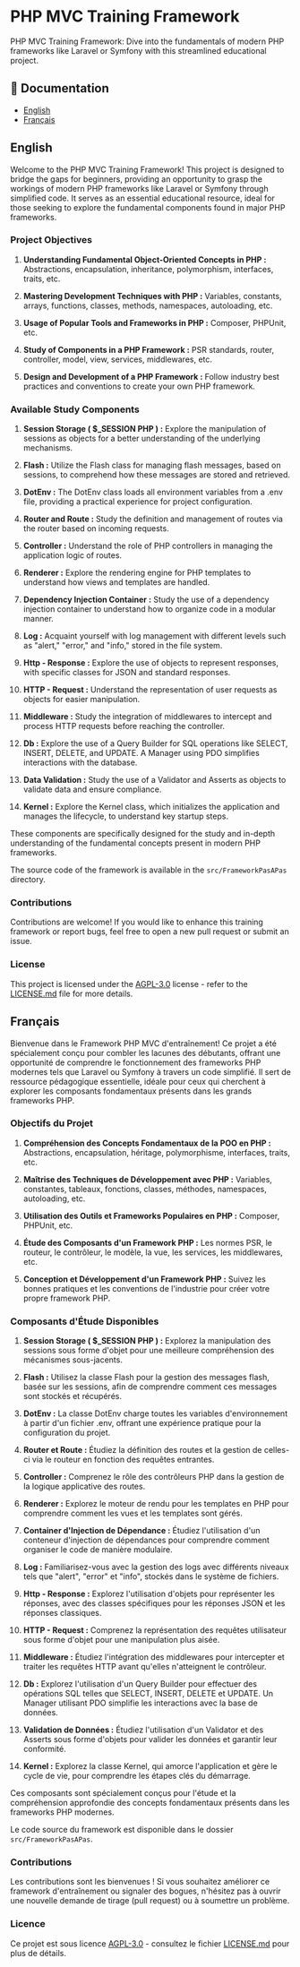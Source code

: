 # PHP MVC Training Framework
PHP MVC Training Framework: Dive into the fundamentals of modern PHP frameworks like Laravel or Symfony with this streamlined educational project.

## 📖 Documentation

- [English](#english)
- [Français](#français)

## English
Welcome to the PHP MVC Training Framework! This project is designed to bridge the gaps for beginners, providing an opportunity to grasp the workings of modern PHP frameworks like Laravel or Symfony through simplified code. It serves as an essential educational resource, ideal for those seeking to explore the fundamental components found in major PHP frameworks.

### Project Objectives

1. **Understanding Fundamental Object-Oriented Concepts in PHP :** Abstractions, encapsulation, inheritance, polymorphism, interfaces, traits, etc.

2. **Mastering Development Techniques with PHP :** Variables, constants, arrays, functions, classes, methods, namespaces, autoloading, etc.

3. **Usage of Popular Tools and Frameworks in PHP :** Composer, PHPUnit, etc.

4. **Study of Components in a PHP Framework :** PSR standards, router, controller, model, view, services, middlewares, etc.

5. **Design and Development of a PHP Framework :** Follow industry best practices and conventions to create your own PHP framework.

### Available Study Components

1. **Session Storage ( $_SESSION PHP ) :** Explore the manipulation of sessions as objects for a better understanding of the underlying mechanisms.

2. **Flash :** Utilize the Flash class for managing flash messages, based on sessions, to comprehend how these messages are stored and retrieved.

3. **DotEnv :** The DotEnv class loads all environment variables from a .env file, providing a practical experience for project configuration.

4. **Router and Route :** Study the definition and management of routes via the router based on incoming requests.

5. **Controller :** Understand the role of PHP controllers in managing the application logic of routes.

6. **Renderer :** Explore the rendering engine for PHP templates to understand how views and templates are handled.

7. **Dependency Injection Container :** Study the use of a dependency injection container to understand how to organize code in a modular manner.

8. **Log :** Acquaint yourself with log management with different levels such as "alert," "error," and "info," stored in the file system.

9. **Http - Response :** Explore the use of objects to represent responses, with specific classes for JSON and standard responses.

10. **HTTP - Request :** Understand the representation of user requests as objects for easier manipulation.

11. **Middleware :** Study the integration of middlewares to intercept and process HTTP requests before reaching the controller.

12. **Db :** Explore the use of a Query Builder for SQL operations like SELECT, INSERT, DELETE, and UPDATE. A Manager using PDO simplifies interactions with the database.

13. **Data Validation :** Study the use of a Validator and Asserts as objects to validate data and ensure compliance.

14. **Kernel :** Explore the Kernel class, which initializes the application and manages the lifecycle, to understand key startup steps.

These components are specifically designed for the study and in-depth understanding of the fundamental concepts present in modern PHP frameworks.

The source code of the framework is available in the `src/FrameworkPasAPas` directory.

### Contributions

Contributions are welcome! If you would like to enhance this training framework or report bugs, feel free to open a new pull request or submit an issue.

### License

This project is licensed under the [AGPL-3.0](LICENSE) license - refer to the [LICENSE.md](LICENSE) file for more details.

## Français

Bienvenue dans le Framework PHP MVC d'entraînement! Ce projet a été spécialement conçu pour combler les lacunes des débutants, offrant une opportunité de comprendre le fonctionnement des frameworks PHP modernes tels que Laravel ou Symfony à travers un code simplifié. Il sert de ressource pédagogique essentielle, idéale pour ceux qui cherchent à explorer les composants fondamentaux présents dans les grands frameworks PHP.

### Objectifs du Projet

1. **Compréhension des Concepts Fondamentaux de la POO en PHP :** Abstractions, encapsulation, héritage, polymorphisme, interfaces, traits, etc.

2. **Maîtrise des Techniques de Développement avec PHP :** Variables, constantes, tableaux, fonctions, classes, méthodes, namespaces, autoloading, etc.

3. **Utilisation des Outils et Frameworks Populaires en PHP :** Composer, PHPUnit, etc.

4. **Étude des Composants d'un Framework PHP :** Les normes PSR, le routeur, le contrôleur, le modèle, la vue, les services, les middlewares, etc.

5. **Conception et Développement d'un Framework PHP :** Suivez les bonnes pratiques et les conventions de l'industrie pour créer votre propre framework PHP.

### Composants d'Étude Disponibles

1. **Session Storage ( $_SESSION PHP ) :** Explorez la manipulation des sessions sous forme d'objet pour une meilleure compréhension des mécanismes sous-jacents.

2. **Flash :** Utilisez la classe Flash pour la gestion des messages flash, basée sur les sessions, afin de comprendre comment ces messages sont stockés et récupérés.

3. **DotEnv :** La classe DotEnv charge toutes les variables d'environnement à partir d'un fichier .env, offrant une expérience pratique pour la configuration du projet.

4. **Router et Route :** Étudiez la définition des routes et la gestion de celles-ci via le routeur en fonction des requêtes entrantes.

5. **Controller :** Comprenez le rôle des contrôleurs PHP dans la gestion de la logique applicative des routes.

6. **Renderer :** Explorez le moteur de rendu pour les templates en PHP pour comprendre comment les vues et les templates sont gérés.

7. **Container d'Injection de Dépendance :** Étudiez l'utilisation d'un conteneur d'injection de dépendances pour comprendre comment organiser le code de manière modulaire.

8. **Log :** Familiarisez-vous avec la gestion des logs avec différents niveaux tels que "alert", "error" et "info", stockés dans le système de fichiers.

9. **Http - Response :** Explorez l'utilisation d'objets pour représenter les réponses, avec des classes spécifiques pour les réponses JSON et les réponses classiques.

10. **HTTP - Request :** Comprenez la représentation des requêtes utilisateur sous forme d'objet pour une manipulation plus aisée.

11. **Middleware :** Étudiez l'intégration des middlewares pour intercepter et traiter les requêtes HTTP avant qu'elles n'atteignent le contrôleur.

12. **Db :** Explorez l'utilisation d'un Query Builder pour effectuer des opérations SQL telles que SELECT, INSERT, DELETE et UPDATE. Un Manager utilisant PDO simplifie les interactions avec la base de données.

13. **Validation de Données :** Étudiez l'utilisation d'un Validator et des Asserts sous forme d'objets pour valider les données et garantir leur conformité.

14. **Kernel :** Explorez la classe Kernel, qui amorce l'application et gère le cycle de vie, pour comprendre les étapes clés du démarrage.

Ces composants sont spécialement conçus pour l'étude et la compréhension approfondie des concepts fondamentaux présents dans les frameworks PHP modernes.

Le code source du framework est disponible dans le dossier `src/FrameworkPasAPas`.

### Contributions

Les contributions sont les bienvenues ! Si vous souhaitez améliorer ce framework d'entraînement ou signaler des bogues, n'hésitez pas à ouvrir une nouvelle demande de tirage (pull request) ou à soumettre un problème.
### Licence

Ce projet est sous licence [AGPL-3.0](LICENSE) - consultez le fichier [LICENSE.md](LICENSE) pour plus de détails.
